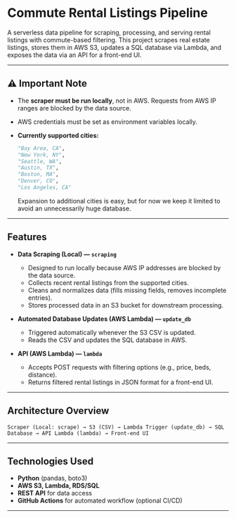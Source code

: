 # Commute Rental Listings Pipeline

A serverless data pipeline for scraping, processing, and serving rental listings with commute-based filtering. This project scrapes real estate listings, stores them in AWS S3, updates a SQL database via Lambda, and exposes the data via an API for a front-end UI.

---

## ⚠️ Important Note

* The **scraper must be run locally**, not in AWS. Requests from AWS IP ranges are blocked by the data source.
* AWS credentials must be set as environment variables locally.
* **Currently supported cities:**

  ```python
  "Bay Area, CA",
  "New York, NY",
  "Seattle, WA",
  "Austin, TX",
  "Boston, MA",
  "Denver, CO",
  "Los Angeles, CA"
  ```

  Expansion to additional cities is easy, but for now we keep it limited to avoid an unnecessarily huge database.

---

## Features

* **Data Scraping (Local) — `scraping`**

  * Designed to run locally because AWS IP addresses are blocked by the data source.
  * Collects recent rental listings from the supported cities.
  * Cleans and normalizes data (fills missing fields, removes incomplete entries).
  * Stores processed data in an S3 bucket for downstream processing.

* **Automated Database Updates (AWS Lambda) — `update_db`**

  * Triggered automatically whenever the S3 CSV is updated.
  * Reads the CSV and updates the SQL database in AWS.

* **API (AWS Lambda) — `lambda`**

  * Accepts POST requests with filtering options (e.g., price, beds, distance).
  * Returns filtered rental listings in JSON format for a front-end UI.

---

## Architecture Overview

```text
Scraper (Local: scrape) → S3 (CSV) → Lambda Trigger (update_db) → SQL Database → API Lambda (lambda) → Front-end UI
```

---

## Technologies Used

* **Python** (pandas, boto3)
* **AWS S3, Lambda, RDS/SQL**
* **REST API** for data access
* **GitHub Actions** for automated workflow (optional CI/CD)

---
